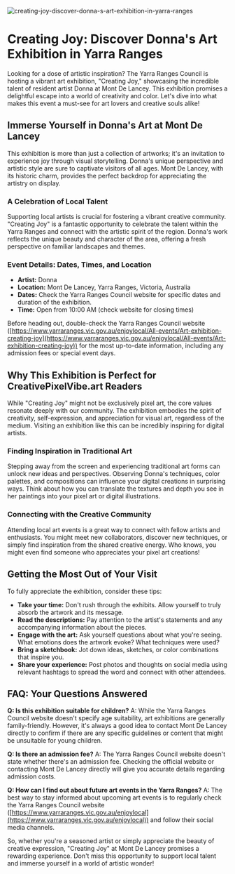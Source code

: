 ![creating-joy-discover-donna-s-art-exhibition-in-yarra-ranges](https://images.pexels.com/photos/2425012/pexels-photo-2425012.jpeg?auto=compress&cs=tinysrgb&fit=crop&h=627&w=1200)

# Creating Joy: Discover Donna's Art Exhibition in Yarra Ranges

Looking for a dose of artistic inspiration? The Yarra Ranges Council is hosting a vibrant art exhibition, "Creating Joy," showcasing the incredible talent of resident artist Donna at Mont De Lancey. This exhibition promises a delightful escape into a world of creativity and color. Let's dive into what makes this event a must-see for art lovers and creative souls alike!

## Immerse Yourself in Donna's Art at Mont De Lancey

This exhibition is more than just a collection of artworks; it's an invitation to experience joy through visual storytelling. Donna's unique perspective and artistic style are sure to captivate visitors of all ages. Mont De Lancey, with its historic charm, provides the perfect backdrop for appreciating the artistry on display.

### A Celebration of Local Talent

Supporting local artists is crucial for fostering a vibrant creative community. "Creating Joy" is a fantastic opportunity to celebrate the talent within the Yarra Ranges and connect with the artistic spirit of the region. Donna's work reflects the unique beauty and character of the area, offering a fresh perspective on familiar landscapes and themes.

### Event Details: Dates, Times, and Location

*   **Artist:** Donna
*   **Location:** Mont De Lancey, Yarra Ranges, Victoria, Australia
*   **Dates:** Check the Yarra Ranges Council website for specific dates and duration of the exhibition.
*   **Time:** Open from 10:00 AM (check website for closing times)

Before heading out, double-check the Yarra Ranges Council website ([https://www.yarraranges.vic.gov.au/enjoylocal/All-events/Art-exhibition-creating-joy](https://www.yarraranges.vic.gov.au/enjoylocal/All-events/Art-exhibition-creating-joy)) for the most up-to-date information, including any admission fees or special event days.

## Why This Exhibition is Perfect for CreativePixelVibe.art Readers

While "Creating Joy" might not be exclusively pixel art, the core values resonate deeply with our community. The exhibition embodies the spirit of creativity, self-expression, and appreciation for visual art, regardless of the medium. Visiting an exhibition like this can be incredibly inspiring for digital artists.

### Finding Inspiration in Traditional Art

Stepping away from the screen and experiencing traditional art forms can unlock new ideas and perspectives. Observing Donna's techniques, color palettes, and compositions can influence your digital creations in surprising ways. Think about how you can translate the textures and depth you see in her paintings into your pixel art or digital illustrations.

### Connecting with the Creative Community

Attending local art events is a great way to connect with fellow artists and enthusiasts. You might meet new collaborators, discover new techniques, or simply find inspiration from the shared creative energy. Who knows, you might even find someone who appreciates your pixel art creations!

## Getting the Most Out of Your Visit

To fully appreciate the exhibition, consider these tips:

*   **Take your time:** Don't rush through the exhibits. Allow yourself to truly absorb the artwork and its message.
*   **Read the descriptions:** Pay attention to the artist's statements and any accompanying information about the pieces.
*   **Engage with the art:** Ask yourself questions about what you're seeing. What emotions does the artwork evoke? What techniques were used?
*   **Bring a sketchbook:** Jot down ideas, sketches, or color combinations that inspire you.
*   **Share your experience:** Post photos and thoughts on social media using relevant hashtags to spread the word and connect with other attendees.

## FAQ: Your Questions Answered

**Q: Is this exhibition suitable for children?**
A: While the Yarra Ranges Council website doesn't specify age suitability, art exhibitions are generally family-friendly. However, it's always a good idea to contact Mont De Lancey directly to confirm if there are any specific guidelines or content that might be unsuitable for young children.

**Q: Is there an admission fee?**
A: The Yarra Ranges Council website doesn't state whether there's an admission fee. Checking the official website or contacting Mont De Lancey directly will give you accurate details regarding admission costs.

**Q: How can I find out about future art events in the Yarra Ranges?**
A: The best way to stay informed about upcoming art events is to regularly check the Yarra Ranges Council website ([https://www.yarraranges.vic.gov.au/enjoylocal](https://www.yarraranges.vic.gov.au/enjoylocal)) and follow their social media channels.

So, whether you're a seasoned artist or simply appreciate the beauty of creative expression, "Creating Joy" at Mont De Lancey promises a rewarding experience. Don't miss this opportunity to support local talent and immerse yourself in a world of artistic wonder!
